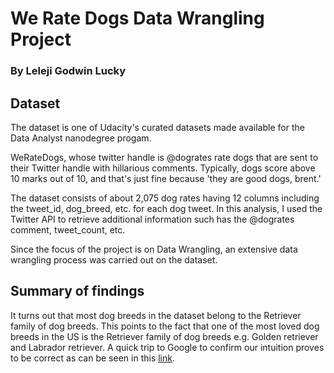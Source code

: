 # We Rate Dogs Data Wrangling Project

### By Leleji Godwin Lucky

## Dataset
The dataset is one of Udacity's curated datasets made available for the Data Analyst nanodegree progam.

WeRateDogs, whose twitter handle is @dogrates rate dogs that are sent to their Twitter handle with hillarious comments. 
Typically, dogs score above 10 marks out of 10, and that's just fine because 'they are good dogs, brent.'

The dataset consists of about 2,075 dog rates having 12 columns including the tweet_id, dog_breed, etc. for each dog tweet.
In this analysis, I used the Twitter API to retrieve additional information such has the @dogrates comment, tweet_count, etc.

Since the focus of the project is on Data Wrangling, an extensive data wrangling process was carried out on the dataset.

## Summary of findings
It turns out that most dog breeds in the dataset belong to the Retriever family of dog breeds. This points to the fact that one of the most loved dog breeds in the US is
the Retriever family of dog breeds e.g. Golden retriever and Labrador retriever.
A quick trip to Google to confirm our intuition proves to be correct as can be seen in this [link](https://worlddogfinder.com/blog/dog-breeds/most-popular-dog-breeds).